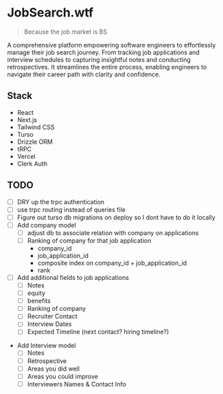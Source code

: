 # JobSearch.wtf

> Because the job market is BS

A comprehensive platform empowering software engineers to effortlessly manage their job search journey. From tracking job applications and interview schedules to capturing insightful notes and conducting retrospectives. It streamlines the entire process, enabling engineers to navigate their career path with clarity and confidence.

## Stack

- React
- Next.js
- Tailwind CSS
- Turso
- Drizzle ORM
- tRPC
- Vercel
- Clerk Auth

## TODO
- [ ] DRY up the trpc authentication
- [ ] use trpc routing instead of queries file
- [ ] Figure out turso db migrations on deploy so I dont have to do it locally
- [ ] Add company model
  - [ ] adjust db to associate relation with company on applications
  - [ ] Ranking of company for that job application
    - company_id
    - job_application_id
    - composite index on company_id + job_application_id
    - rank
- [ ] Add additional fields to job applications
  - [ ] Notes
  - [ ] equity
  - [ ] benefits
  - [ ] Ranking of company
  - [ ] Recruiter Contact
  - [ ] Interview Dates
  - [ ] Expected Timeline (next contact? hiring timeline?)
- Add Interview model
  - [ ] Notes
  - [ ] Retrospective
  - [ ] Areas you did well
  - [ ] Areas you could improve
  - [ ] Interviewers Names & Contact Info